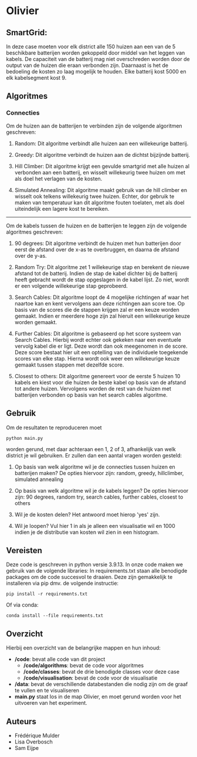 # Olivier

## SmartGrid:

In deze case moeten voor elk district alle 150 huizen aan een van de 5 beschikbare batterijen worden gekoppeld door middel van het leggen van kabels. De capaciteit van de batterij mag niet overschreden worden door de output van de huizen die eraan verbonden zijn. Daarnaast is het de bedoeling de kosten zo laag mogelijk te houden. Elke batterij kost 5000 en elk kabelsegment kost 9.

## Algoritmes
### Connecties
Om de huizen aan de batterijen te verbinden zijn de volgende algoritmen geschreven:
1. Random:
Dit algoritme verbindt alle huizen aan een willekeurige batterij.

2. Greedy:
Dit algoritme verbindt de huizen aan de dichtst bijzijnde batterij.

3. Hill Climber:
Dit algoritme krijgt een gevulde smartgrid met alle huizen al verbonden aan een batterij, en wisselt willekeurig twee huizen om met als doel het verlagen van de kosten.

4. Simulated Annealing:
Dit algoritme maakt gebruik van de hill climber en wisselt ook telkens willekeurig twee huizen. Echter, dor gebruik te maken van temperatuur kan dit algoritme fouten toelaten, met als doel uiteindelijk een lagere kost te bereiken.
---

Om de kabels tussen de huizen en de batterijen te leggen zijn de volgende algoritmes geschreven:
1. 90 degrees:
Dit algoritme verbindt de huizen met hun batterijen door eerst de afstand over de x-as te overbruggen, en daarna de afstand over de y-as.

2. Random Try:
Dit algoritme zet 1 willekeurige stap en berekent de nieuwe afstand tot de batterij. Indien de stap de kabel dichter bij de batterij heeft gebracht wordt de stap opgeslagen in de kabel lijst. Zo niet, wordt er een volgende willekeurige stap geprobeerd.

3. Search Cables:
Dit algoritme loopt de 4 mogelijke richtingen af waar het naartoe kan en kent vervolgens aan deze richtingen aan score toe. Op basis van de scores die de stappen krijgen zal er een keuze worden gemaakt. Indien er meerdere hoge zijn zal hieruit een willekeurige keuze worden gemaakt.  

4. Further Cables:
Dit algoritme is gebaseerd op het score systeem van Search Cables. Hierbij wordt echter ook gekeken naar een eventuele vervolg kabel die er ligt. Deze wordt dan ook meegenomen in de score. Deze score bestaat hier uit een optelling van de individuele toegekende scores van elke stap. Hierna wordt ook weer een willekeurige keuze gemaakt tussen stappen met dezelfde score.

5. Closest to others:
Dit algoritme genereert voor de eerste 5 huizen 10 kabels en kiest voor die huizen de beste kabel op basis van de afstand tot andere huizen. Vervolgens worden de rest van de huizen met batterijen verbonden op basis van het search cables algoritme.



## Gebruik
Om de resultaten te reproduceren moet 
```
python main.py
```
worden gerund, met daar achteraan een 1, 2 of 3, afhankelijk van welk district je wil gebruiken.
Er zullen dan een aantal vragen worden gesteld:
1. Op basis van welk algoritme wil je de connecties tussen huizen en batterijen maken?
De opties hiervoor zijn: random, greedy, hillclimber, simulated annealing

2. Op basis van welk algoritme wil je de kabels leggen?
De opties hiervoor zijn: 90 degrees, random try, search cables,  further cables, closest to others

3. Wil je de kosten delen?
Het antwoord moet hierop 'yes' zijn.

4. Wil je loopen?
Vul hier 1 in als je alleen een visualisatie wil en 1000 indien je de distributie van kosten wil zien in een histogram.

## Vereisten
Deze code is geschreven in python versie 3.9.13. In onze code maken we gebruik van de volgende libraries:
In requirements.txt staan alle benodigde packages om de code succesvol te draaien. Deze zijn gemakkelijk te installeren via pip dmv. de volgende instructie:

```
pip install -r requirements.txt
```

Of via conda:

```
conda install --file requirements.txt
```
## Overzicht
Hierbij een overzicht van de belangrijke mappen en hun inhoud:

- **/code**: bevat alle code van dit project
  - **/code/algorithms**: bevat de code voor algoritmes
  - **/code/classes**: bevat de drie benodigde classes voor deze case
  - **/code/visualisation**: bevat de code voor de visualisatie
- **/data**: bevat de verschillende databestanden die nodig zijn om de graaf te vullen en te visualiseren
- **main.py** staat los in de map Olivier, en moet gerund worden voor het uitvoeren van het experiment.

## Auteurs
- Frédérique Mulder
- Lisa Overbosch
- Sam Eijpe
